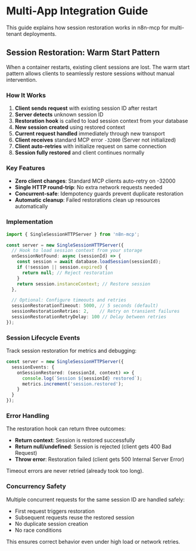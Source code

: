 # Multi-App Integration Guide

This guide explains how session restoration works in n8n-mcp for multi-tenant deployments.

## Session Restoration: Warm Start Pattern

When a container restarts, existing client sessions are lost. The warm start pattern allows clients to seamlessly restore sessions without manual intervention.

### How It Works

1. **Client sends request** with existing session ID after restart
2. **Server detects** unknown session ID
3. **Restoration hook** is called to load session context from your database
4. **New session created** using restored context
5. **Current request handled** immediately through new transport
6. **Client receives** standard MCP error `-32000` (Server not initialized)
7. **Client auto-retries** with initialize request on same connection
8. **Session fully restored** and client continues normally

### Key Features

- **Zero client changes**: Standard MCP clients auto-retry on -32000
- **Single HTTP round-trip**: No extra network requests needed
- **Concurrent-safe**: Idempotency guards prevent duplicate restoration
- **Automatic cleanup**: Failed restorations clean up resources automatically

### Implementation

```typescript
import { SingleSessionHTTPServer } from 'n8n-mcp';

const server = new SingleSessionHTTPServer({
  // Hook to load session context from your storage
  onSessionNotFound: async (sessionId) => {
    const session = await database.loadSession(sessionId);
    if (!session || session.expired) {
      return null; // Reject restoration
    }
    return session.instanceContext; // Restore session
  },

  // Optional: Configure timeouts and retries
  sessionRestorationTimeout: 5000, // 5 seconds (default)
  sessionRestorationRetries: 2,    // Retry on transient failures
  sessionRestorationRetryDelay: 100 // Delay between retries
});
```

### Session Lifecycle Events

Track session restoration for metrics and debugging:

```typescript
const server = new SingleSessionHTTPServer({
  sessionEvents: {
    onSessionRestored: (sessionId, context) => {
      console.log(`Session ${sessionId} restored`);
      metrics.increment('session.restored');
    }
  }
});
```

### Error Handling

The restoration hook can return three outcomes:

- **Return context**: Session is restored successfully
- **Return null/undefined**: Session is rejected (client gets 400 Bad Request)
- **Throw error**: Restoration failed (client gets 500 Internal Server Error)

Timeout errors are never retried (already took too long).

### Concurrency Safety

Multiple concurrent requests for the same session ID are handled safely:

- First request triggers restoration
- Subsequent requests reuse the restored session
- No duplicate session creation
- No race conditions

This ensures correct behavior even under high load or network retries.
